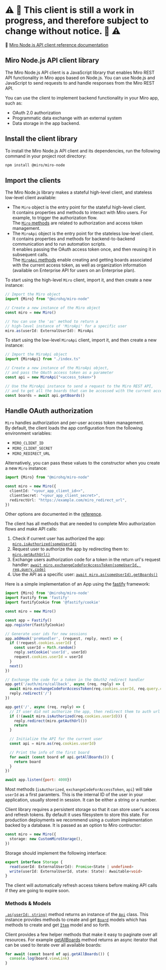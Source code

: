 # ⚠️ 🚧 This client is still a work in progress, and therefore subject to change without notice. 🚧 ⚠️

🚧 [Miro Node,js API client reference documentation](https://miroapp.github.io/api-clients/classes/index.Miro.html)

## Miro Node.js API client library

The Miro Node.js API client is a JavaScript library that enables Miro REST API functionality in Miro apps based on Node.js.
You can use Node.js and JavaScript to send requests to and handle responses from the Miro REST API.

You can use the client to implement backend functionality in your Miro app, such as:

- OAuth 2.0 authorization
- Programmatic data exchange with an external system
- Data storage in the app backend.

## Install the client library

To install the Miro Node.js API client and its dependencies, run the following command in your project root directory:

```bash
npm install @miro/miro-node
```

## Import the clients

The Miro Node.js library makes a stateful high-level client, and stateless low-level client available:

- The `Miro` object is the entry point for the stateful high-level client. \
  It contains properties and methods to interact with Miro users. For example, to trigger the authorization flow. \
  The [`Miro` methods](https://miroapp.github.io/api-clients/classes/index.Miro.html) are related to authorization and access token management.
- The `MiroApi` object is the entry point for the stateless low-level client. \
  It contains properties and methods for backend-to-backend communication and to run automation scripts. \
  It enables passing the OAuth access token once, and then reusing it in subsequent calls. \
    The [`MiroApi` methods](https://miroapp.github.io/api-clients/classes/index.MiroApi.html) enable creating and getting boards associated with the current access token, as well as organization information (available on Enterprise API for users on an Enterprise plan).

To start using the high-level `Miro` client, import it, and then create a new instance:

```typescript
// Import the Miro object 
import {Miro} from "@mirohq/miro-node"

// Create a new instance of the Miro object
const miro = new Miro()

// You can use the 'as' method to return a
// high-level instance of 'MiroApi' for a specific user
miro.as(userId: ExternalUserId): MiroApi
```

To start using the low-level `MiroApi`  client, import it, and then create a new instance:

```typescript
// Import the MiroApi object 
import {MiroApi} from "./index.ts"

// Create a new instance of the MiroApi object,
// and pass the OAuth access token as a parameter
const api = new MiroApi("<access_token>")

// Use the MiroApi instance to send a request to the Miro REST API,
// and to get all the boards that can be accessed with the current access token.
const boards = await api.getBoards()
```

## Handle OAuth authorization

`Miro` handles authorization and per-user access token management. \
By default, the client loads the app configuration from the following environment variables:

- `MIRO_CLIENT_ID`
- `MIRO_CLIENT_SECRET`
- `MIRO_REDIRECT_URL`

Alternatively, you can pass these values to the constructor when you create a new `Miro` instance:

```typescript
import {Miro} from "@mirohq/miro-node"

const miro = new Miro({
  clientId: "<your_app_client_id>>",
  clientSecret: "<your_app_client_secret>",
  redirectUrl: "https://example.com/miro_redirect_url",
})
```

Other options are documented in the [reference](https://miroapp.github.io/api-clients/interfaces/index.Opts.html).

The client has all methods that are needed to complete Miro authorization flows and make API calls:

1. Check if current user has authorized the app: [`miro.isAuthorized(someUserId)`](https://miroapp.github.io/api-clients/classes/index.Miro.html#isAuthorized)
2. Request user to authorize the app by redirecting them to: [`miro.getAuthUrl()`](https://miroapp.github.io/api-clients/classes/index.Miro.html#getAuthUrl)
3. Exchange users authorization code for a token in the return url's request handler: [`await miro.exchangeCodeForAccessToken(someUserId, req.query.code)`](https://miroapp.github.io/api-clients/classes/index.Miro.html#exchangeCodeForAccessToken)
4. Use the API as a specific user: [`await miro.as(someUserId).getBoards()`](https://miroapp.github.io/api-clients/classes/index.Miro.html#as)

Here is a simple implementation of an App using the [fastify](https://www.fastify.io/) framework:

```javascript
import {Miro} from '@mirohq/miro-node'
import Fastify from 'fastify'
import fastifyCookie from '@fastify/cookie'

const miro = new Miro()

const app = Fastify()
app.register(fastifyCookie)

// Generate user ids for new sessions
app.addHook('preHandler', (request, reply, next) => {
  if (!request.cookies.userId) {
    const userId = Math.random()
    reply.setCookie('userId', userId)
    request.cookies.userId = userId
  }
  next()
})

// Exchange the code for a token in the OAuth2 redirect handler
app.get('/auth/miro/callback', async (req, reply) => {
  await miro.exchangeCodeForAccessToken(req.cookies.userId, req.query.code)
  reply.redirect('/')
})

app.get('/', async (req, reply) => {
  // If user did not authorize the app, then redirect them to auth url
  if (!(await miro.isAuthorized(req.cookies.userId))) {
    reply.redirect(miro.getAuthUrl())
    return
  }

  // Initialize the API for the current user
  const api = miro.as(req.cookies.userId)

  // Print the info of the first board
  for await (const board of api.getAllBoards()) {
    return board
  }
})

await app.listen({port: 4000})
```

Most methods (`isAuthorized`, `exchangeCodeForAccessToken`, `api`) will take `userId` as a first paramters. This is the internal ID of the user in your application, usually stored in session. It can be either a string or a number.

Client library requires a persistent storage so that it can store user's access and refresh tokens. By default it uses filesystem to store this state. For production deployments we recommend using a custom implementation backed by a database. It is passed as an option to Miro contructor:

```typescript
const miro = new Miro({
  storage: new CustomMiroStorage(),
})
```

Storage should implement the following interface:

```typescript
export interface Storage {
  read(userId: ExternalUserId): Promise<State | undefined>
  write(userId: ExternalUserId, state: State): Awaitable<void>
}
```

The client will automatically refresh access tokens before making API calls if they are going to expire soon.

### Methods & Models

[`.as(userId: string)`](https://miroapp.github.io/api-clients/classes/index.Miro.html#as) method returns an instance of the [`Api`](https://miroapp.github.io/api-clients/classes/highlevel.Api.html) class.
This instance provides methods to create and get [`Board`](https://miroapp.github.io/api-clients/classes/highlevel.Board.html) models which has methods to create and get [`Item`](https://miroapp.github.io/api-clients/classes/highlevel.Item.html) model and so forth.

Client provides a few helper methods that make it easy to paginate over all resources. For example [getAllBoards](https://miroapp.github.io/api-clients/classes/highlevel.Api.html#getAllBoards) method returns an async iterator that can be used to iterate over all available boards:

```typescript
for await (const board of api.getAllBoards()) {
  console.log(board.viewLink)
}
```
